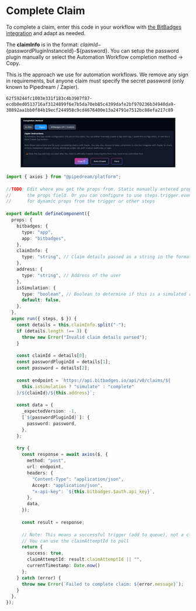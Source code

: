 # Complete Claim

To complete a claim, enter this code in your workflow with [the BitBadges integration](https://pipedream.com/apps/bitbadges) and adapt as needed. &#x20;

The **claimInfo** is in the format: ${claimId}-${passwordPluginInstanceId}-${password}. You can setup the password plugin manually or select the Automation Workflow completion method -> Copy.

This is the approach we use for automation workflows. We remove any sign in requirements, but anyone claim must specify the secret password (only known to Pipedream / Zapier).

```
62f59244fc1003e331f183c4b3907f87-ecdb0ed0513716af3124899f6e7b5da70eb85c4399dafe2bf970236b34940da9-30892aa1bb0f84b19ecf244958c9cd4676400e13a24791e7512bc88efa217c89
```

<figure><img src="../../../../.gitbook/assets/image (2) (1) (1) (1) (1).png" alt=""><figcaption></figcaption></figure>

```typescript
import { axios } from "@pipedream/platform";

//TODO: Edit where you get the props from. Static manually entered props are in via
//      the props field. Or you can configure to use steps.trigger.event.propName
//      for dynamic props from the trigger or other steps

export default defineComponent({
  props: {
    bitbadges: {
      type: "app",
      app: "bitbadges",
    },
    claimInfo: {
      type: "string", // Claim details passed as a string in the format "claimId-passwordPluginId-password"
    },
    address: {
      type: "string", // Address of the user
    },
    isSimulation: {
      type: "boolean", // Boolean to determine if this is a simulated run
      default: false,
    },
  },
  async run({ steps, $ }) {
    const details = this.claimInfo.split("-");
    if (details.length !== 3) {
      throw new Error("Invalid claim details parsed");
    }

    const claimId = details[0];
    const passwordPluginId = details[1];
    const password = details[2];

    const endpoint = `https://api.bitbadges.io/api/v0/claims/${
      this.isSimulation ? "simulate" : "complete"
    }/${claimId}/${this.address}`;

    const data = {
      _expectedVersion: -1, 
      [`${passwordPluginId}`]: {
        password: password,
      },
    };

    try {
      const response = await axios($, {
        method: "post",
        url: endpoint,
        headers: {
          "Content-Type": "application/json",
          Accept: "application/json",
          "x-api-key": `${this.bitbadges.$auth.api_key}`,
        },
        data,
      });

      const result = response;

      // Note: This means a successful trigger (add to queue), not a claim completion
      // You can use the claimAttemptId to poll
      return {
        success: true,
        claimAttemptId: result.claimAttemptId || "",
        currentTimestamp: Date.now()
      };
    } catch (error) {
      throw new Error(`Failed to complete claim: ${error.message}`);
    }
  },
});
```
